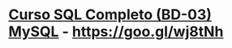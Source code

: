 # [Curso SQL Completo (BD-03) MySQL](https://github.com/samuel-sanches-BR/Cursos-Softblue/tree/Curso-SQL-SoftBlue) - https://goo.gl/wj8tNh

